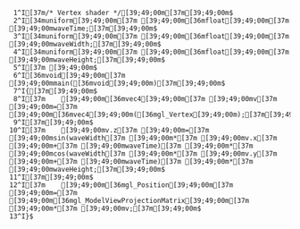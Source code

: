      1^I[37m/* Vertex shader */[39;49;00m[37m[39;49;00m$
     2^I[34muniform[39;49;00m[37m [39;49;00m[36mfloat[39;49;00m[37m [39;49;00mwaveTime;[37m[39;49;00m$
     3^I[34muniform[39;49;00m[37m [39;49;00m[36mfloat[39;49;00m[37m [39;49;00mwaveWidth;[37m[39;49;00m$
     4^I[34muniform[39;49;00m[37m [39;49;00m[36mfloat[39;49;00m[37m [39;49;00mwaveHeight;[37m[39;49;00m$
     5^I[37m [39;49;00m$
     6^I[36mvoid[39;49;00m[37m [39;49;00mmain([36mvoid[39;49;00m)[37m[39;49;00m$
     7^I{[37m[39;49;00m$
     8^I[37m    [39;49;00m[36mvec4[39;49;00m[37m [39;49;00mv[37m [39;49;00m=[37m [39;49;00m[36mvec4[39;49;00m([36mgl_Vertex[39;49;00m);[37m[39;49;00m$
     9^I[37m[39;49;00m$
    10^I[37m    [39;49;00mv.z[37m [39;49;00m=[37m [39;49;00msin(waveWidth[37m [39;49;00m*[37m [39;49;00mv.x[37m [39;49;00m+[37m [39;49;00mwaveTime)[37m [39;49;00m*[37m [39;49;00mcos(waveWidth[37m [39;49;00m*[37m [39;49;00mv.y[37m [39;49;00m+[37m [39;49;00mwaveTime)[37m [39;49;00m*[37m [39;49;00mwaveHeight;[37m[39;49;00m$
    11^I[37m[39;49;00m$
    12^I[37m    [39;49;00m[36mgl_Position[39;49;00m[37m [39;49;00m=[37m [39;49;00m[36mgl_ModelViewProjectionMatrix[39;49;00m[37m [39;49;00m*[37m [39;49;00mv;[37m[39;49;00m$
    13^I}$

